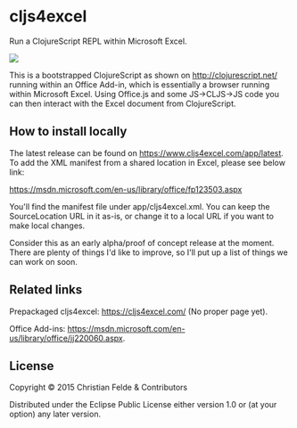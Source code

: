 # cljs4excel
Run a ClojureScript REPL within Microsoft Excel.

![](https://www.cljs4excel.com/img/preview-1.gif)

This is a bootstrapped ClojureScript as shown on http://clojurescript.net/
running within an Office Add-in, which is essentially a browser running within
Microsoft Excel. Using Office.js and some JS->CLJS->JS code you can then
interact with the Excel document from ClojureScript.

## How to install locally

The latest release can be found on https://www.cljs4excel.com/app/latest.
To add the XML manifest from a shared location in Excel, please see below link:

https://msdn.microsoft.com/en-us/library/office/fp123503.aspx

You'll find the manifest file under app/cljs4excel.xml. You can keep the
SourceLocation URL in it as-is, or change it to a local URL if you want to make
local changes.

Consider this as an early alpha/proof of concept release at the moment. There
are plenty of things I'd like to improve, so I'll put up a list of things
we can work on soon.

## Related links

Prepackaged cljs4excel: https://cljs4excel.com/ (No proper page yet).

Office Add-ins: https://msdn.microsoft.com/en-us/library/office/jj220060.aspx.

## License

Copyright © 2015 Christian Felde & Contributors

Distributed under the Eclipse Public License either version 1.0 or (at
your option) any later version.
